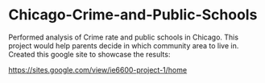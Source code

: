 # Chicago-Crime-and-Public-Schools

Performed analysis of Crime rate and public schools in Chicago. This project would help parents decide in which community area to live in. 
Created this google site to showcase the results:

https://sites.google.com/view/ie6600-project-1/home
